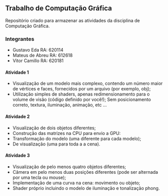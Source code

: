 ## Trabalho de Computação Gráfica 
Repositório criado para armazenar as atividades da disciplina de Computação Gráfica.

### Integrantes
- Gustavo Eda  RA: 620114
- Mateus de Abreu  RA: 612618
- Vitor Camillo  RA: 620181

#### Atividade 1
- Visualização de um modelo mais complexo, contendo um número maior de vértices e faces, fornecidos por um arquivo (por exemplo, obj); 
- Utilização simples de shaders, apenas redimensionamento para o volume de visão (código definido por você!); Sem posicionamento correto, textura, iluminação, animação, etc ...

#### Atividade 2
- Visualização de dois objetos diferentes;
- Construção das matrizes na CPU para envio a GPU:
- Transformação do modelo (uma diferente para cada modelo);
- De visualização (uma para toda a a cena).

#### Atividade 3
- Visualização de pelo menos quatro objetos diferentes;
- Câmera em pelo menos duas posições diferentes (pode ser alternada por uma tecla ou mouse);
- Implementação de uma curva na cena: movimento ou objeto;
- Shader próprio incluindo o modelo de iluminação e tonalização phong.
